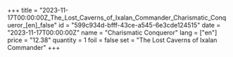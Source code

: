 +++
title = "2023-11-17T00:00:00Z_The_Lost_Caverns_of_Ixalan_Commander_Charismatic_Conqueror_[en]_false"
id = "599c934d-bfff-43ce-a545-6e3cde124515"
date = "2023-11-17T00:00:00Z"
name = "Charismatic Conqueror"
lang = ["en"]
price = "12.38"
quantity = 1
foil = false
set = "The Lost Caverns of Ixalan Commander"
+++
